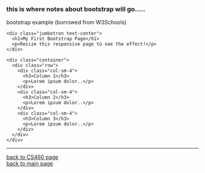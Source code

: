 ### this is where notes about bootstrap will go.....

bootstrap example (borrowed from W3Schools)
```bootstrap
<div class="jumbotron text-center">
  <h1>My First Bootstrap Page</h1>
  <p>Resize this responsive page to see the effect!</p> 
</div>

<div class="container">
  <div class="row">
    <div class="col-sm-4">
      <h3>Column 1</h3>
      <p>Lorem ipsum dolor..</p>
    </div>
    <div class="col-sm-4">
      <h3>Column 2</h3>
      <p>Lorem ipsum dolor..</p>
    </div>
    <div class="col-sm-4">
      <h3>Column 3</h3> 
      <p>Lorem ipsum dolor..</p>
    </div>
  </div>
</div>
```

---
[back to CS460 page](https://Stormy9.github.io/CS460/ "CS460 main page")   
[back to main page](https://Stormy9.github.io/ "main page")   


